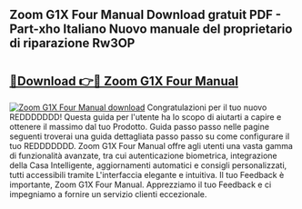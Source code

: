 ## Zoom G1X Four Manual Download gratuit PDF - Part-xho Italiano Nuovo manuale del proprietario di riparazione Rw3OP

# <h2><a href="http://dfehg9.blite.top/?on=Zoom+G1X+Four+Manual">🔗Download 👉🔴 Zoom G1X Four Manual</a></h2>

[![Zoom G1X Four Manual download](https://i.imgur.com/lujVjoI.png)](http://dfehg9.blite.top/?on=Zoom+G1X+Four+Manual)
Congratulazioni per il tuo nuovo REDDDDDDD! Questa guida per l'utente ha lo scopo di aiutarti a capire e ottenere il massimo dal tuo Prodotto. Guida passo passo nelle pagine seguenti troverai una guida dettagliata passo passo su come configurare il tuo REDDDDDDD. Zoom G1X Four Manual offre agli utenti una vasta gamma di funzionalità avanzate, tra cui autenticazione biometrica, integrazione della Casa Intelligente, aggiornamenti automatici e consigli personalizzati, tutti accessibili tramite L'interfaccia elegante e intuitiva. Il tuo Feedback è importante, Zoom G1X Four Manual. Apprezziamo il tuo Feedback e ci impegniamo a fornire un servizio clienti eccezionale.
